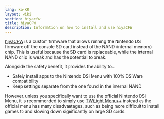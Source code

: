 ```yaml
---
lang: ko-KR
layout: wiki
section: hiyacfw
title: hiyaCFW
description: Information on how to install and use hiyaCFW
---
```


[hiyaCFW](https://github.com/RocketRobz/hiyaCFW) is a custom firmware that allows running the Nintendo DSi firmware off the console SD card instead of the NAND (internal memory) chip. This is useful because the SD card is replaceable, while the internal NAND chip is weak and has the potential to break.

Alongside the safety benefit, it provides the ability to...
- Safely install apps to the Nintendo DSi Menu with 100% DSiWare compatibility
- Keep settings separate from the one found in the internal NAND

However, unless you specifically want to use the official Nintendo DSi Menu, it is recommended to simply use [TWiLight Menu++](../twilightmenu/) instead as the official menu has many disadvantages, such as being more difficult to install games to and slowing down significantly on large SD cards.
